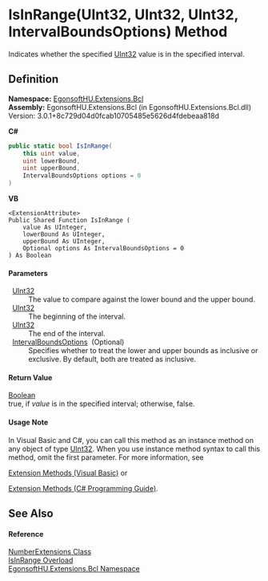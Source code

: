 # IsInRange(UInt32, UInt32, UInt32, IntervalBoundsOptions) Method


Indicates whether the specified <a href="https://learn.microsoft.com/dotnet/api/system.uint32" target="_blank" rel="noopener noreferrer">UInt32</a> value is in the specified interval.



## Definition
**Namespace:** <a href="N_EgonsoftHU_Extensions_Bcl.md">EgonsoftHU.Extensions.Bcl</a>  
**Assembly:** EgonsoftHU.Extensions.Bcl (in EgonsoftHU.Extensions.Bcl.dll) Version: 3.0.1+8c729d04d0fcab10705485e5626d4fdebeaa818d

**C#**
``` C#
public static bool IsInRange(
	this uint value,
	uint lowerBound,
	uint upperBound,
	IntervalBoundsOptions options = 0
)
```
**VB**
``` VB
<ExtensionAttribute>
Public Shared Function IsInRange ( 
	value As UInteger,
	lowerBound As UInteger,
	upperBound As UInteger,
	Optional options As IntervalBoundsOptions = 0
) As Boolean
```



#### Parameters
<dl><dt>  <a href="https://learn.microsoft.com/dotnet/api/system.uint32" target="_blank" rel="noopener noreferrer">UInt32</a></dt><dd>The value to compare against the lower bound and the upper bound.</dd><dt>  <a href="https://learn.microsoft.com/dotnet/api/system.uint32" target="_blank" rel="noopener noreferrer">UInt32</a></dt><dd>The beginning of the interval.</dd><dt>  <a href="https://learn.microsoft.com/dotnet/api/system.uint32" target="_blank" rel="noopener noreferrer">UInt32</a></dt><dd>The end of the interval.</dd><dt>  <a href="T_EgonsoftHU_Extensions_Bcl_Enumerations_IntervalBoundsOptions.md">IntervalBoundsOptions</a>  (Optional)</dt><dd>Specifies whether to treat the lower and upper bounds as inclusive or exclusive. By default, both are treated as inclusive.</dd></dl>

#### Return Value
<a href="https://learn.microsoft.com/dotnet/api/system.boolean" target="_blank" rel="noopener noreferrer">Boolean</a>  
true, if *value* is in the specified interval; otherwise, false.

#### Usage Note
In Visual Basic and C#, you can call this method as an instance method on any object of type <a href="https://learn.microsoft.com/dotnet/api/system.uint32" target="_blank" rel="noopener noreferrer">UInt32</a>. When you use instance method syntax to call this method, omit the first parameter. For more information, see <a href="https://docs.microsoft.com/dotnet/visual-basic/programming-guide/language-features/procedures/extension-methods" target="_blank" rel="noopener noreferrer">

Extension Methods (Visual Basic)</a> or <a href="https://docs.microsoft.com/dotnet/csharp/programming-guide/classes-and-structs/extension-methods" target="_blank" rel="noopener noreferrer">

Extension Methods (C# Programming Guide)</a>.

## See Also


#### Reference
<a href="T_EgonsoftHU_Extensions_Bcl_NumberExtensions.md">NumberExtensions Class</a>  
<a href="Overload_EgonsoftHU_Extensions_Bcl_NumberExtensions_IsInRange.md">IsInRange Overload</a>  
<a href="N_EgonsoftHU_Extensions_Bcl.md">EgonsoftHU.Extensions.Bcl Namespace</a>  
